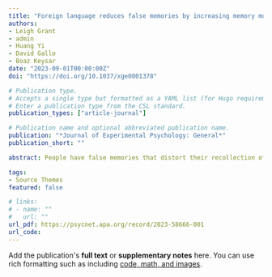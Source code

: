 ```yaml
---
title: "Foreign language reduces false memories by increasing memory monitoring"
authors:
- Leigh Grant
- admin
- Huang Yi
- David Gallo
- Boaz Keysar
date: "2023-09-01T00:00:00Z"
doi: "https://doi.org/10.1037/xge0001378"

# Publication type.
# Accepts a single type but formatted as a YAML list (for Hugo requirements).
# Enter a publication type from the CSL standard.
publication_types: ["article-journal"]

# Publication name and optional abbreviated publication name.
publication: "*Journal of Experimental Psychology: General*"
publication_short: ""

abstract: People have false memories that distort their recollection of past events. Language is an important source of such memories, from providing false inferences to outright misinformation. Here we investigate the impact of using a native or foreign language on bilinguals’ susceptibility to false memories. Although language has been argued to impact false memories in multiple ways, our study was inspired by recent work in the decision-making literature, which leads to the novel hypothesis that foreign language encourages people to engage in careful memory monitoring that could reduce false memories. This hypothesis contrasts with a processing load account, which predicts that a foreign language would increase false memories because it is naturally more difficult to process information in a foreign language. We tested these hypotheses using two false memory tasks. Using the DRM task, Experiment 1 found that individuals were more accurate in identifying false memories when using their foreign language compared with their native tongue, consistent with the memory monitoring hypothesis. Using the misinformation task, Experiment 2 found that processing misleading information in one's foreign language eliminated false memories, again supporting the hypothesis that a foreign language increases the use of memory monitoring. These findings support a monitoring hypothesis that has been overlooked in prior studies on bilingualism and false memory, with implications for billions of people who regularly use a foreign language.

tags:
- Source Themes
featured: false

# links:
# - name: ""
#   url: ""
url_pdf: https://psycnet.apa.org/record/2023-58666-001
url_code: 
---
```



Add the publication's **full text** or **supplementary notes** here. You can use rich formatting such as including [code, math, and images](https://docs.hugoblox.com/content/writing-markdown-latex/).
